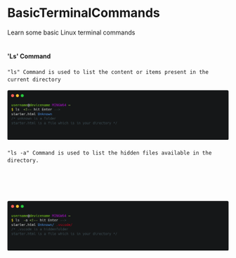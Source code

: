 # BasicTerminalCommands
Learn some basic Linux terminal commands
<br>
<br>
<h4>'Ls' Command</h4>
<code>"ls" Command is used to list the content or items present in the current directory</code>
<br>
<br>
<img src="carbon (1).png" >
<br>
<br>
<code>"ls -a" Command is used to list the hidden files available in the directory.<code>
  <br>
  <br>
  <img src="list hidden files.png">
